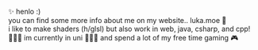 ✨ henlo :)
<br>
you can find some more info about me on my website.. luka.moe 🌙
<br>
i like to make shaders (h/glsl) but also work in web, java, csharp, and cpp! 👩🏼‍💻
im currently in uni 👩🏼‍💻 and spend a lot of my free time gaming 🎮
<!--
**lukasong/lukasong** is a ✨ _special_ ✨ repository because its `README.md` (this file) appears on your GitHub profile.

Here are some ideas to get you started:

- 🔭 I’m currently working on ...
- 🌱 I’m currently learning ...
- 👯 I’m looking to collaborate on ...
- 🤔 I’m looking for help with ...
- 💬 Ask me about ...
- 📫 How to reach me: ...
- 😄 Pronouns: ...
- ⚡ Fun fact: ...
-->

